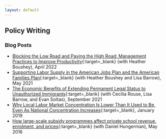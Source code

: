 ```yaml
---
layout: default
---
```

## Policy Writing

### Blog Posts
- [Blocking the Low Road and Paving the High Road: Management Practices to Improve Productivity](https://www.whitehouse.gov/cea/written-materials/2022/04/06/blocking-the-low-road-and-paving-the-high-road-management-practices-to-improve-productivity/){:target=_blank} (with Heather Boushey), April 2022
- [Supporting Labor Supply in the American Jobs Plan and the American Families Plan](https://www.whitehouse.gov/cea/blog/2021/05/28/supporting-labor-supply-in-the-american-jobs-plan-and-the-american-families-plan/){:target=_blank} (with Heather Boushey and Lisa Barrow), May 2021
- [The Economic Benefits of Extending Permanent Legal Status to Unauthorized Immigrants](https://www.whitehouse.gov/cea/blog/2021/09/17/the-economic-benefits-of-extending-permanent-legal-status-to-unauthorized-immigrants/){:target=_blank} (with Cecilia Rouse, Lisa Barrow, and Evan Soltas), September 2021
- [Why Local Labor Market Concentration Is Lower Than It Used to Be, Even As National Concentration Increases](https://www.promarket.org/2019/01/02/why-local-labor-market-concentration-is-lower-than-it-used-to-be-even-as-national-concentration-increases/){:target=_blank}, January 2019
- [How large-scale subsidy programmes affect private school revenue, enrolment, and prices](https://voxeu.org/article/effects-private-school-subsidy-programmes-school-revenue-and-enrolment){:target=_blank} (with Daniel Hungerman), May 2016
